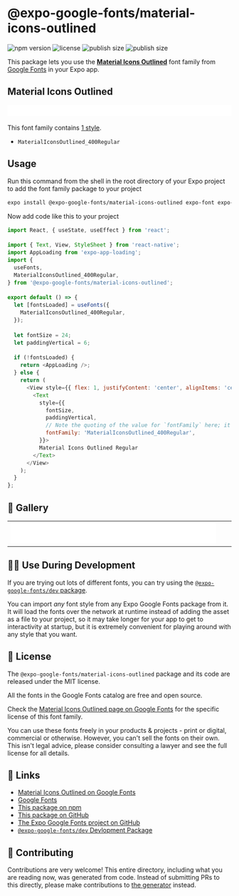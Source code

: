 # @expo-google-fonts/material-icons-outlined

![npm version](https://flat.badgen.net/npm/v/@expo-google-fonts/material-icons-outlined)
![license](https://flat.badgen.net/github/license/expo/google-fonts)
![publish size](https://flat.badgen.net/packagephobia/install/@expo-google-fonts/material-icons-outlined)
![publish size](https://flat.badgen.net/packagephobia/publish/@expo-google-fonts/material-icons-outlined)

This package lets you use the [**Material Icons Outlined**](https://fonts.google.com/specimen/Material+Icons+Outlined) font family from [Google Fonts](https://fonts.google.com/) in your Expo app.

## Material Icons Outlined

![Material Icons Outlined](./font-family.png)

This font family contains [1 style](#-gallery).

- `MaterialIconsOutlined_400Regular`

## Usage

Run this command from the shell in the root directory of your Expo project to add the font family package to your project
```sh
expo install @expo-google-fonts/material-icons-outlined expo-font expo-app-loading
```

Now add code like this to your project
```js
import React, { useState, useEffect } from 'react';

import { Text, View, StyleSheet } from 'react-native';
import AppLoading from 'expo-app-loading';
import {
  useFonts,
  MaterialIconsOutlined_400Regular,
} from '@expo-google-fonts/material-icons-outlined';

export default () => {
  let [fontsLoaded] = useFonts({
    MaterialIconsOutlined_400Regular,
  });

  let fontSize = 24;
  let paddingVertical = 6;

  if (!fontsLoaded) {
    return <AppLoading />;
  } else {
    return (
      <View style={{ flex: 1, justifyContent: 'center', alignItems: 'center' }}>
        <Text
          style={{
            fontSize,
            paddingVertical,
            // Note the quoting of the value for `fontFamily` here; it expects a string!
            fontFamily: 'MaterialIconsOutlined_400Regular',
          }}>
          Material Icons Outlined Regular
        </Text>
      </View>
    );
  }
};

```

## 🔡 Gallery


||||
|-|-|-|
|![MaterialIconsOutlined_400Regular](./MaterialIconsOutlined_400Regular.ttf.png)||||


## 👩‍💻 Use During Development

If you are trying out lots of different fonts, you can try using the [`@expo-google-fonts/dev` package](https://github.com/expo/google-fonts/tree/master/font-packages/dev#readme).

You can import *any* font style from any Expo Google Fonts package from it. It will load the fonts
over the network at runtime instead of adding the asset as a file to your project, so it may take longer
for your app to get to interactivity at startup, but it is extremely convenient
for playing around with any style that you want.

## 📖 License

The `@expo-google-fonts/material-icons-outlined` package and its code are released under the MIT license.

All the fonts in the Google Fonts catalog are free and open source.

Check the [Material Icons Outlined page on Google Fonts](https://fonts.google.com/specimen/Material+Icons+Outlined) for the specific license of this font family.

You can use these fonts freely in your products & projects - print or digital, commercial or otherwise. However, you can't sell the fonts on their own. This isn't legal advice, please consider consulting a lawyer and see the full license for all details.

## 🔗 Links

- [Material Icons Outlined on Google Fonts](https://fonts.google.com/specimen/Material+Icons+Outlined)
- [Google Fonts](https://fonts.google.com/)
- [This package on npm](https://www.npmjs.com/package/@expo-google-fonts/material-icons-outlined)
- [This package on GitHub](https://github.com/expo/google-fonts/tree/master/font-packages/material-icons-outlined)
- [The Expo Google Fonts project on GitHub](https://github.com/expo/google-fonts)
- [`@expo-google-fonts/dev` Devlopment Package](https://github.com/expo/google-fonts/tree/master/font-packages/dev)

## 🤝 Contributing

Contributions are very welcome! This entire directory, including what you are reading now, was generated from code. Instead of submitting PRs to this directly, please make contributions to [the generator](https://github.com/expo/google-fonts/tree/master/packages/generator) instead.
